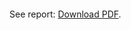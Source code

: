 <object data="https://github.com/archaic-magnon/Machine-Learning/raw/master/A1/Report.pdff" type="application/pdf" width="700px" height="700px">
    <embed src="Report.pdf">
        <p>See report: <a href="https://github.com/archaic-magnon/Machine-Learning/raw/master/A1/Report.pdff">Download PDF</a>.</p>
    </embed>
</object>

